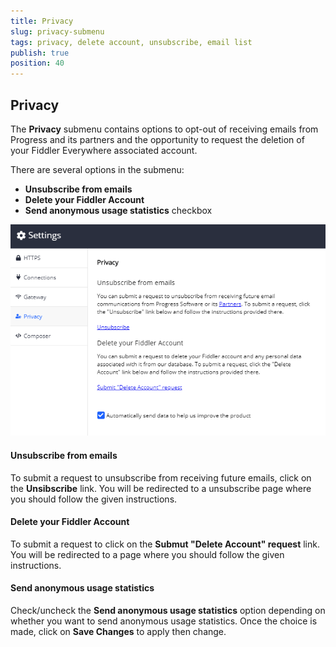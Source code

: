 ```yaml
---
title: Privacy
slug: privacy-submenu
tags: privacy, delete account, unsubscribe, email list
publish: true
position: 40
---
```


## Privacy

The __Privacy__ submenu contains options to opt-out of receiving emails from Progress and its partners and the opportunity to request the deletion of your Fiddler Everywhere associated account.

There are several options in the submenu:

- __Unsubscribe from emails__
- __Delete your Fiddler Account__
- __Send anonymous usage statistics__ checkbox

![Privacy settings](../../images/settings/privacy-all.png)

#### Unsubscribe from emails

To submit a request to unsubscribe from receiving future emails, click on the __Unsibscribe__ link. You will be redirected to a unsubscribe page where you should follow the given instructions.

#### Delete your Fiddler Account

To submit a request to click on the __Submut "Delete Account" request__ link. You will be redirected to a page where you should follow the given instructions.

#### Send anonymous usage statistics

Check/uncheck the __Send anonymous usage statistics__ option depending on whether you want to send anonymous usage statistics. Once the choice is made, click on __Save Changes__ to apply then change.